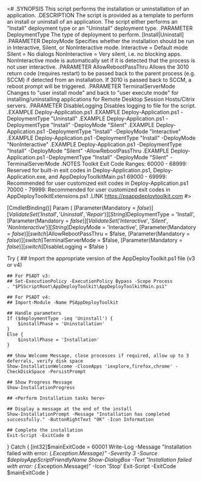 <#
.SYNOPSIS
    This script performs the installation or uninstallation of an application.
.DESCRIPTION
    The script is provided as a template to perform an install or uninstall of an application.
    The script either performs an "Install" deployment type or an "Uninstall" deployment type.
.PARAMETER DeploymentType
    The type of deployment to perform. [Install|Uninstall]
.PARAMETER DeployMode
    Specifies whether the installation should be run in Interactive, Silent, or NonInteractive mode.
    Interactive = Default mode
    Silent = No dialogs
    NonInteractive = Very silent, i.e. no blocking apps. NonInteractive mode is automatically set if it is detected that the process is not user interactive.
.PARAMETER AllowRebootPassThru
    Allows the 3010 return code (requires restart) to be passed back to the parent process (e.g. SCCM) if detected from an installation.
    If 3010 is passed back to SCCM, a reboot prompt will be triggered.
.PARAMETER TerminalServerMode
    Changes to "user install mode" and back to "user execute mode" for installing/uninstalling applications for Remote Desktop Session Hosts/Citrix servers.
.PARAMETER DisableLogging
    Disables logging to file for the script.
.EXAMPLE
    Deploy-Application.ps1
.EXAMPLE
    Deploy-Application.ps1 -DeploymentType "Uninstall"
.EXAMPLE
    Deploy-Application.ps1 -DeploymentType "Install" -DeployMode "Silent"
.EXAMPLE
    Deploy-Application.ps1 -DeploymentType "Install" -DeployMode "Interactive"
.EXAMPLE
    Deploy-Application.ps1 -DeploymentType "Install" -DeployMode "NonInteractive"
.EXAMPLE
    Deploy-Application.ps1 -DeploymentType "Install" -DeployMode "Silent" -AllowRebootPassThru
.EXAMPLE
    Deploy-Application.ps1 -DeploymentType "Install" -DeployMode "Silent" -TerminalServerMode
.NOTES
    Toolkit Exit Code Ranges:
    60000 - 68999: Reserved for built-in exit codes in Deploy-Application.ps1, Deploy-Application.exe, and AppDeployToolkitMain.ps1
    69000 - 69999: Recommended for user customized exit codes in Deploy-Application.ps1
    70000 - 79999: Recommended for user customized exit codes in AppDeployToolkitExtensions.ps1
.LINK
    https://psappdeploytoolkit.com
#>

[CmdletBinding()]
Param (
    [Parameter(Mandatory = $false)]
    [ValidateSet('Install', 'Uninstall', 'Repair')]
    [String]$DeploymentType = 'Install',
    [Parameter(Mandatory = $false)]
    [ValidateSet('Interactive', 'Silent', 'NonInteractive')]
    [String]$DeployMode = 'Interactive',
    [Parameter(Mandatory = $false)]
    [switch]$AllowRebootPassThru = $false,
    [Parameter(Mandatory = $false)]
    [switch]$TerminalServerMode = $false,
    [Parameter(Mandatory = $false)]
    [switch]$DisableLogging = $false
)

Try {
    ## Import the appropriate version of the AppDeployToolkit.ps1 file (v3 or v4)
    
    ## For PSADT v3:
    ## Set-ExecutionPolicy -ExecutionPolicy Bypass -Scope Process
    . "$PSScriptRoot\AppDeployToolkit\AppDeployToolkitMain.ps1"
    
    ## For PSADT v4:
    ## Import-Module -Name PSAppDeployToolkit
    
    ## Handle parameters
    If ($deploymentType -ieq 'Uninstall') {
        $installPhase = 'Uninstallation'
    }
    Else {
        $installPhase = 'Installation'
    }

    ## Show Welcome Message, close processes if required, allow up to 3 deferrals, verify disk space
    Show-InstallationWelcome -CloseApps 'iexplore,firefox,chrome' -CheckDiskSpace -PersistPrompt

    ## Show Progress Message
    Show-InstallationProgress

    ## <Perform Installation tasks here>
    
    ## Display a message at the end of the install
    Show-InstallationPrompt -Message "Installation has completed successfully." -ButtonRightText "OK" -Icon Information
    
    ## Complete the installation
    Exit-Script -ExitCode 0
}
Catch {
    [int32]$mainExitCode = 60001
    Write-Log -Message "Installation failed with error: $($_.Exception.Message)" -Severity 3 -Source $deployAppScriptFriendlyName
    Show-DialogBox -Text "Installation failed with error: $($_.Exception.Message)" -Icon 'Stop'
    Exit-Script -ExitCode $mainExitCode
}

